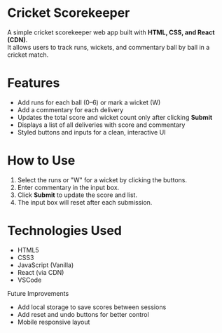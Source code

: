 # Cricket Scorekeeper

A simple cricket scorekeeper web app built with **HTML, CSS, and React (CDN)**.  
It allows users to track runs, wickets, and commentary ball by ball in a cricket match.


# Features

- Add runs for each ball (0–6) or mark a wicket (W)
- Add a commentary for each delivery
- Updates the total score and wicket count only after clicking **Submit**
- Displays a list of all deliveries with score and commentary
- Styled buttons and inputs for a clean, interactive UI


# How to Use

1. Select the runs or "W" for a wicket by clicking the buttons.
2. Enter commentary in the input box.
3. Click **Submit** to update the score and list.
4. The input box will reset after each submission.


# Technologies Used

- HTML5
- CSS3
- JavaScript (Vanilla)
- React (via CDN)
- VSCode


Future Improvements

- Add local storage to save scores between sessions
- Add reset and undo buttons for better control
- Mobile responsive layout
